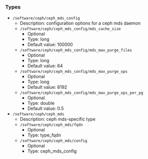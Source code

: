 
### Types

 - `/software/ceph/ceph_mds_config`
    - Description:  configuration options for a ceph mds daemon 
    - `/software/ceph/ceph_mds_config/mds_cache_size`
        - Optional
        - Type: long
        - Default value: 100000
    - `/software/ceph/ceph_mds_config/mds_max_purge_files`
        - Optional
        - Type: long
        - Default value: 64
    - `/software/ceph/ceph_mds_config/mds_max_purge_ops`
        - Optional
        - Type: long
        - Default value: 8192
    - `/software/ceph/ceph_mds_config/mds_max_purge_ops_per_pg`
        - Optional
        - Type: double
        - Default value: 0.5
 - `/software/ceph/ceph_mds`
    - Description:  ceph mds-specific type 
    - `/software/ceph/ceph_mds/fqdn`
        - Optional
        - Type: type_fqdn
    - `/software/ceph/ceph_mds/config`
        - Optional
        - Type: ceph_mds_config
